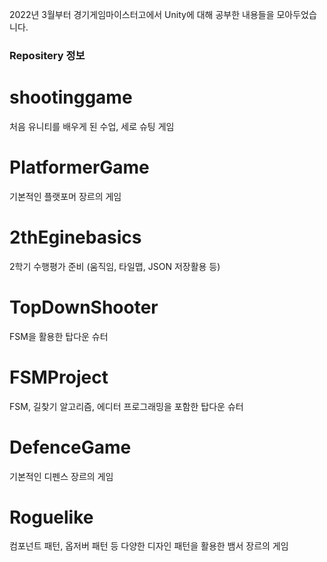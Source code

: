 2022년 3월부터 경기게임마이스터고에서 Unity에 대해 공부한 내용들을 모아두었습니다.

### Repositery 정보

# shootinggame
  처음 유니티를 배우게 된 수업, 세로 슈팅 게임

# PlatformerGame
  기본적인 플랫포머 장르의 게임

# 2thEginebasics
  2학기 수행평가 준비 (움직임, 타일맵, JSON 저장활용 등)

# TopDownShooter
  FSM을 활용한 탑다운 슈터

# FSMProject
  FSM, 길찾기 알고리즘, 에디터 프로그래밍을 포함한 탑다운 슈터
  
# DefenceGame
  기본적인 디펜스 장르의 게임
  
# Roguelike
  컴포넌트 패턴, 옵저버 패턴 등 다양한 디자인 패턴을 활용한 뱀서 장르의 게임
